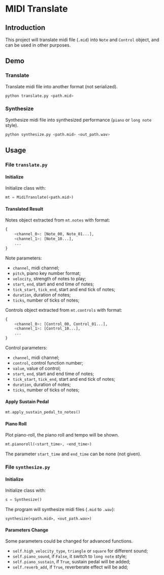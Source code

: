 # MIDI  Translate

## Introduction

This project will translate midi file (`.mid`) into `Note`  and `Control` object, and can be used in other purposes.

## Demo

### Translate

Translate midi file into another format (not serialized).

```bash
python translate.py <path.mid>
```

### Synthesize

Synthesize midi file into synthesized performance (`piano` or `long note` style).

```bash
python synthesize.py <path.mid> <out_path.wav>
```

## Usage

### File `translate.py`

#### Initialize

Initialize class with:

```python
mt = MidiTranslate(<path.mid>)
```

#### Translated Result

Notes object extracted from `mt.notes` with format:

```python
{
    <channel_0>: [Note_00, Note_01...],
    <channel_1>: [Note_10...],
	...
}
```

Note parameters:

* `channel`, midi channel;
* `pitch`, piano key number format;
* `velocity`, strength of notes to play;
* `start`, `end`, start and end time of notes;
* `tick_start`, `tick_end`, start and end tick of notes;
* `duration`, duration of notes;
* `ticks`, number of ticks of notes;

Controls object extracted from `mt.controls` with format:

```python
{
    <channel_0>: [Control_00, Control_01...],
    <channel_1>: [Control_10...],
	...
}
```

Control parameters:

* `channel`, midi channel;
* `control`, control function number;
* `value`, value of control;
* `start`, `end`, start and end time of notes;
* `tick_start`, `tick_end`, start and end tick of notes;
* `duration`, duration of notes;
* `ticks`, number of ticks of notes;

#### Apply Sustain Pedal

```python
mt.apply_sustain_pedal_to_notes()
```

#### Piano Roll

Plot piano-roll, the piano roll and tempo will be shown.

```python
mt.pianoroll(<start_time>, <end_time>)
```

The parameter `start_time` and `end_time` can be none (not given).

### File `synthesize.py`

#### Initialize

Initialize class with:

```python
s = Synthesize()
```

The program will synthesize midi files (`.mid` to `.wav`):

```pyt
synthesize(<path.mid>, <out_path.wav>)
```

#### Parameters Change

Some parameters could be changed for advanced functions.

* `self.high_velocity_type`, `triangle` or `square` for different sound;
* `self.piano_sound`, if `False`, it switch to `long note` style;
* `self.piano_sustain`, if `True`, sustain pedal will be added;
* `self.reverb_add`, if `True`, reverberate effect will be add;
